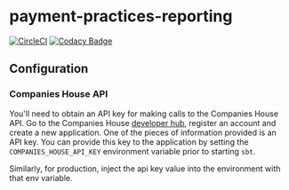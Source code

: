 # payment-practices-reporting
[![CircleCI](https://circleci.com/gh/UKGovernmentBEIS/payment-practices-reporting.svg?style=svg)](https://circleci.com/gh/UKGovernmentBEIS/payment-practices-reporting)
[![Codacy Badge](https://api.codacy.com/project/badge/Grade/6640412ef5a54d149d5a7ed87e583521)](https://www.codacy.com/app/UKGovernmentBEIS/payment-practices-reporting?utm_source=github.com&utm_medium=referral&utm_content=UKGovernmentBEIS/payment-practices-reporting&utm_campaign=badger)


## Configuration

### Companies House API
You'll need to obtain an API key for making calls to the Companies House API. Go to the 
Companies House [developer hub](https://developer.companieshouse.gov.uk/api/docs/),
register an account and create a new application. One of the pieces of information
provided is an API key. You can provide this key to the application by setting the
`COMPANIES_HOUSE_API_KEY` environment variable prior to starting `sbt`.

Similarly, for production, inject the api key value into the environment with that
env variable.
